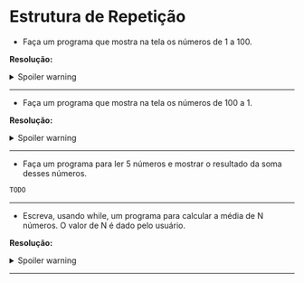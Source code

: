 # Estrutura de Repetição

- Faça um programa que mostra na tela os números de 1 a 100.

**Resolução:**

<details>
  <summary>Spoiler warning</summary>

```java
   public class EstruturaDeRepeticaoExercicio1 {
    
     public static void main(String[] args) {
        
        int contador = 1;
        while (contador <= 100){
            System.out.println(contador);
            contador++;
        }
     }
  }
```
                               
</details>

* * *

- Faça um programa que mostra na tela os números de 100 a 1.

**Resolução:**

<details>
  <summary>Spoiler warning</summary>

```java
 public class EstruturaDeRepeticaoExercicio2 {

    public static void main(String[] args) {

        int contador = 100;
        while (contador >= 1) {
            System.out.println(contador);
            contador--;
        }
    }
 }
```
   
</details>

* * *

- Faça um programa para ler 5 números e mostrar o resultado da soma desses números.

```java
TODO
```

* * *

- Escreva, usando while, um programa para calcular a média de N números. O valor de N é dado pelo usuário.


 **Resolução:**

<details>
<summary>Spoiler warning</summary>

```java
    public class EstruturaDeRepeticaoExercicio4 {

    public static void main(String[] args) {

    }
}
```

</details>

* * *

